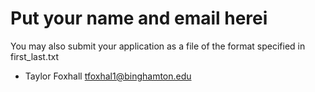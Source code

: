 # Put your name and email herei
You may also submit your application as a file of the format specified in first_last.txt

- Taylor Foxhall tfoxhal1@binghamton.edu
